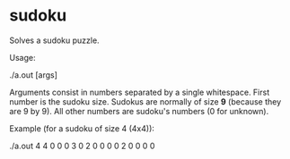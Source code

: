 # sudoku

Solves a sudoku puzzle.

Usage:

  ./a.out [args]
  
  Arguments consist in numbers separated by a single whitespace. First number is the sudoku size. Sudokus are normally of size **9** (because they are 9 by 9).
  All other numbers are sudoku's numbers (0 for unknown).
  
  Example (for a sudoku of size 4 (4x4)):
 

./a.out 4 4 0 0 0 3 0 2 0 0 0 0 2 0 0 0 0
